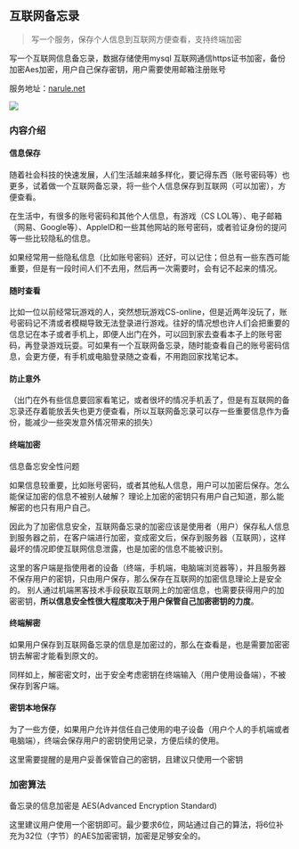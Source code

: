## 互联网备忘录

> 写一个服务，保存个人信息到互联网方便查看，支持终端加密



写一个互联网信息备忘录，数据存储使用mysql 互联网通信https证书加密，备份加密Aes加密，用户自己保存密钥，用户需要使用邮箱注册账号

服务地址：<a href="https://narule.net" target="_blank">narule.net</a>

![](http://narule.net/blog/img/internetmemo_structure.png)



### 内容介绍

#### 信息保存

随着社会科技的快速发展，人们生活越来越多样化，要记得东西（账号密码等）也更多，试着做一个互联网备忘录，将一些个人信息保存到互联网（可以加密），方便查看。

在生活中，有很多的账号密码和其他个人信息，有游戏（CS LOL等）、电子邮箱（网易、Google等）、AppleID和一些其他网站的账号密码，或者验证身份的提问等一些比较隐私的信息。

如果经常用一些隐私信息（比如账号密码）还好，可以记住；但总有一些东西可能重要，但是有一段时间人们不去用，然后再一次需要时，会有记不起来的情况。

#### 随时查看

比如一位以前经常玩游戏的人，突然想玩游戏CS-online，但是近两年没玩了，账号密码记不清或者模糊导致无法登录进行游戏。往好的情况想也许人们会把重要的信息记在本子或者手机上，即便人出门在外，可以回到家去查看本子上的账号密码，再登录游戏玩耍。可如果有一个互联网备忘录，随时能查看自己的账号密码信息，会更方便，有手机或电脑登录随之查看，不用跑回家找笔记本。

#### 防止意外

（出门在外有些信息要回家看笔记，或者很坏的情况手机丢了，但是有互联网的备忘录还存着能放丢失也更方便查看，所以互联网备忘录可以存一些重要信息作为备份，能减少一些突发意外情况带来的损失）

#### 终端加密

信息备忘安全性问题

如果信息较重要，比如账号密码，或者其他私人信息，用户可以加密后保存。怎么能保证加密的信息不被别人破解？ 理论上加密的密钥只有用户自己知道，那么能解密的也只有用户自己。

因此为了加密信息安全，互联网备忘录的加密应该是使用者（用户）保存私人信息到服务器之前，在客户端进行加密，变成密文后，保存到服务器（互联网），这样最坏的情况即使互联网信息泄露，也是加密的信息不能被识别。

这里的客户端是指使用者的设备（终端，手机端，电脑端浏览器等），并且服务器不保存用户的密钥，只由用户保存，那么保存在互联网的加密信息理论上是安全的。 别人通过机端黑客技术手段获取互联网上的加密信息，也需要获得用户的加密密钥，**所以信息安全性很大程度取决于用户保管自己加密密钥的力度**。



#### 终端解密

如果用户保存到互联网备忘录的信息是加密过的，那么在查看是，也是需要加密密钥去解密才能看到原文的。

同样如上，解密密文时，出于安全考虑密钥在终端输入（用户使用设备端），不被保存到客户端。



#### 密钥本地保存

为了一些方便，如果用户允许并信任自己使用的电子设备（用户个人的手机端或者电脑端），终端会保存用户的密钥使用记录，方便后续的使用。

这里需要提醒的是用户妥善保管自己的密钥，且建议只使用一个密钥



### 加密算法

备忘录的信息加密是 AES(Advanced Encryption Standard) 

这里建议用户使用一个密钥即可。最少要求6位，网站通过自己的算法，将6位补充为32位（字节）的AES加密密钥，加密是足够安全的。

